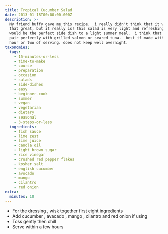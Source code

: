 ```yaml
---
title: Tropical Cucumber Salad
date: 2013-01-18T00:00:00.000Z
description: >-
  My friend buffy gave me this recipe.  i really didn't think that it would be
  that great, but it really is! this salad is very light and refreshing and
  would be the perfect side dish to a light summer meal.  i think that it would
  pair perfectly with grilled salmon or seared tuna.  best if made within an
  hour or two of serving. does not keep well overnight.
taxonomies:
  tags:
    - 15-minutes-or-less
    - time-to-make
    - course
    - preparation
    - occasion
    - salads
    - side-dishes
    - easy
    - beginner-cook
    - summer
    - vegan
    - vegetarian
    - dietary
    - seasonal
    - 3-steps-or-less
  ingredients:
    - fish sauce
    - lime zest
    - lime juice
    - canola oil
    - light brown sugar
    - rice vinegar
    - crushed red pepper flakes
    - kosher salt
    - english cucumber
    - avocado
    - mango
    - cilantro
    - red onion
extra:
  minutes: 10
---
```

 - For the dressing , wisk together first eight ingredients
 - Add cucumber , avacado , mango , cilantro and red onion if using
 - Toss gently then chill
 - Serve within a few hours
